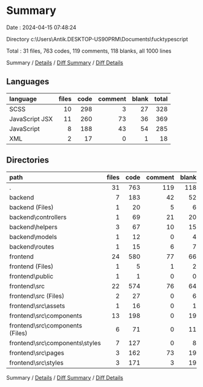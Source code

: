 # Summary

Date : 2024-04-15 07:48:24

Directory c:\\Users\\Antik.DESKTOP-US90PRM\\Documents\\fucktypescript

Total : 31 files,  763 codes, 119 comments, 118 blanks, all 1000 lines

Summary / [Details](details.md) / [Diff Summary](diff.md) / [Diff Details](diff-details.md)

## Languages
| language | files | code | comment | blank | total |
| :--- | ---: | ---: | ---: | ---: | ---: |
| SCSS | 10 | 298 | 3 | 27 | 328 |
| JavaScript JSX | 11 | 260 | 73 | 36 | 369 |
| JavaScript | 8 | 188 | 43 | 54 | 285 |
| XML | 2 | 17 | 0 | 1 | 18 |

## Directories
| path | files | code | comment | blank | total |
| :--- | ---: | ---: | ---: | ---: | ---: |
| . | 31 | 763 | 119 | 118 | 1,000 |
| backend | 7 | 183 | 42 | 52 | 277 |
| backend (Files) | 1 | 20 | 5 | 6 | 31 |
| backend\\controllers | 1 | 69 | 21 | 20 | 110 |
| backend\\helpers | 3 | 67 | 10 | 15 | 92 |
| backend\\models | 1 | 12 | 0 | 4 | 16 |
| backend\\routes | 1 | 15 | 6 | 7 | 28 |
| frontend | 24 | 580 | 77 | 66 | 723 |
| frontend (Files) | 1 | 5 | 1 | 2 | 8 |
| frontend\\public | 1 | 1 | 0 | 0 | 1 |
| frontend\\src | 22 | 574 | 76 | 64 | 714 |
| frontend\\src (Files) | 2 | 27 | 0 | 6 | 33 |
| frontend\\src\\assets | 1 | 16 | 0 | 1 | 17 |
| frontend\\src\\components | 13 | 198 | 0 | 19 | 217 |
| frontend\\src\\components (Files) | 6 | 71 | 0 | 11 | 82 |
| frontend\\src\\components\\styles | 7 | 127 | 0 | 8 | 135 |
| frontend\\src\\pages | 3 | 162 | 73 | 19 | 254 |
| frontend\\src\\styles | 3 | 171 | 3 | 19 | 193 |

Summary / [Details](details.md) / [Diff Summary](diff.md) / [Diff Details](diff-details.md)
